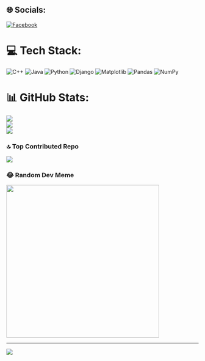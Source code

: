 
## 🌐 Socials:
[![Facebook](https://img.shields.io/badge/Facebook-%231877F2.svg?logo=Facebook&logoColor=white)](https://facebook.com/duongtrongnghiax) 

# 💻 Tech Stack:
![C++](https://img.shields.io/badge/c++-%2300599C.svg?style=for-the-badge&logo=c%2B%2B&logoColor=white) ![Java](https://img.shields.io/badge/java-%23ED8B00.svg?style=for-the-badge&logo=openjdk&logoColor=white) ![Python](https://img.shields.io/badge/python-3670A0?style=for-the-badge&logo=python&logoColor=ffdd54) ![Django](https://img.shields.io/badge/django-%23092E20.svg?style=for-the-badge&logo=django&logoColor=white) ![Matplotlib](https://img.shields.io/badge/Matplotlib-%23ffffff.svg?style=for-the-badge&logo=Matplotlib&logoColor=black) ![Pandas](https://img.shields.io/badge/pandas-%23150458.svg?style=for-the-badge&logo=pandas&logoColor=white) ![NumPy](https://img.shields.io/badge/numpy-%23013243.svg?style=for-the-badge&logo=numpy&logoColor=white)
# 📊 GitHub Stats:
![](https://github-readme-stats.vercel.app/api?username=dtnghia2010&theme=dark&hide_border=true&include_all_commits=false&count_private=false)<br/>
![](https://github-readme-streak-stats.herokuapp.com/?user=dtnghia2010&theme=dark&hide_border=true)<br/>
![](https://github-readme-stats.vercel.app/api/top-langs/?username=dtnghia2010&theme=dark&hide_border=true&include_all_commits=false&count_private=false&layout=compact)

### 🔝 Top Contributed Repo
![](https://github-contributor-stats.vercel.app/api?username=dtnghia2010&limit=5&theme=dark&combine_all_yearly_contributions=true)

### 😂 Random Dev Meme
<img src='https://randommeme-five.vercel.app/' style="height: 400px;"/>

---
[![](https://visitcount.itsvg.in/api?id=dtnghia2010&icon=0&color=0)](https://visitcount.itsvg.in)

<!-- Proudly created with GPRM ( https://gprm.itsvg.in ) -->

